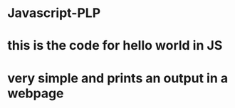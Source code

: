 # Javascript-PLP
# this is the code for hello world in JS
# very simple and prints an output in a webpage
